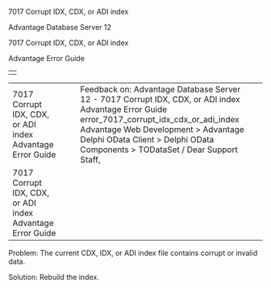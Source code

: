 7017 Corrupt IDX, CDX, or ADI index




Advantage Database Server 12  

7017 Corrupt IDX, CDX, or ADI index

Advantage Error Guide

|  |
| --- |
|  |

|  |  |  |  |  |
| --- | --- | --- | --- | --- |
| 7017 Corrupt IDX, CDX, or ADI index  Advantage Error Guide |  |  | Feedback on: Advantage Database Server 12 - 7017 Corrupt IDX, CDX, or ADI index Advantage Error Guide error\_7017\_corrupt\_idx\_cdx\_or\_adi\_index Advantage Web Development > Advantage Delphi OData Client > Delphi OData Components > TODataSet / Dear Support Staff, |  |
| 7017 Corrupt IDX, CDX, or ADI index  Advantage Error Guide |  |  |  |  |

Problem: The current CDX, IDX, or ADI index file contains corrupt or invalid data.

Solution: Rebuild the index.